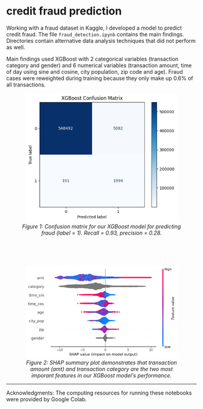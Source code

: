 # credit fraud prediction
Working with a fraud dataset in Kaggle, I developed a model to predict credit fraud. The file `fraud_detection.ipynb` contains the main findings. Directories contain alternative data analysis techniques that did not perform as well.

Main findings used XGBoost with 2 categorical variables (transaction category and gender) and 6 numerical variables (transaction amount, time of day using sine and cosine, city population, zip code and age). Fraud cases were reweighted during training because they only make up 0.6% of all transactions.

<figure style="text-align: center;">
  <img src="figs/confusion_matrix.png" alt="Diagram" width="400">
  <figcaption><em>Figure 1: Confusion matrix for our XGBoost model for predicting fraud (label = 1). Recall = 0.93, precision = 0.28. </em></figcaption>
</figure>

<br><br><br>

<figure style="text-align: center;">
  <img src="figs/shap_plot.png" alt="Diagram" width="400">
  <figcaption><em>Figure 2: SHAP summary plot demonstrates that transaction amount (amt) and transaction category are the two most imporant features in our XGBoost model's performance.</em></figcaption>
</figure>

---
Acknowledgments: The computing resources for running these notebooks were provided by Google Colab.
